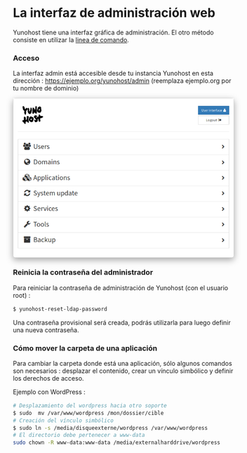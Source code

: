 # La interfaz de administración web

Yunohost tiene una interfaz gráfica de administración. El otro método consiste en utilizar la [linea de comando](/commandline).

### Acceso

La interfaz admin está accesible desde tu instancia Yunohost en esta dirección : https://ejemplo.org/yunohost/admin (reemplaza ejemplo.org por tu nombre de dominio)

<div class="text-center" style="max-width:100%;border-radius: 5px;border: 1px solid rgba(0,0,0,0.15);box-shadow: 0 5px 15px rgba(0,0,0,0.35);">
<img src="/images/webadmin.png" style="max-width:100%;">
</div>


### Reinicia la contraseña del administrador

Para reiniciar la contraseña de administración de Yunohost (con el usuario root) :

```bash
$ yunohost-reset-ldap-password
```

Una contraseña provisional será creada, podrás utilizarla para luego definir una nueva contraseña.


### Cómo mover la carpeta de una aplicación 

Para cambiar la carpeta donde está una aplicación, sólo algunos comandos son necesarios : desplazar el contenido, crear un vínculo simbólico y definir los derechos de acceso.

Ejemplo con WordPress :
```bash
# Desplazamiento del wordpress hacia otro soporte
$ sudo  mv /var/www/wordpress /mon/dossier/cible
# Creación del vínculo simbólico 
$ sudo ln -s /media/disqueexterne/wordpress /var/www/wordpress
# El directorio debe pertenecer a www-data
sudo chown -R www-data:www-data /media/externalharddrive/wordpress
```
